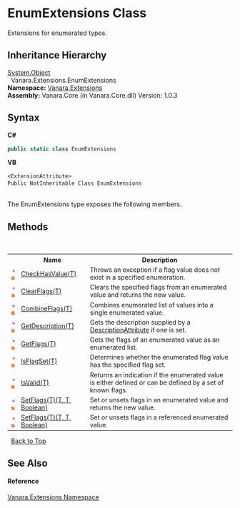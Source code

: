 # EnumExtensions Class
 

Extensions for enumerated types.


## Inheritance Hierarchy
<a href="http://msdn2.microsoft.com/en-us/library/e5kfa45b" target="_blank">System.Object</a><br />&nbsp;&nbsp;Vanara.Extensions.EnumExtensions<br />
**Namespace:**&nbsp;<a href="9abe54ff-18ce-e333-beed-30e855655381">Vanara.Extensions</a><br />**Assembly:**&nbsp;Vanara.Core (in Vanara.Core.dll) Version: 1.0.3

## Syntax

**C#**<br />
``` C#
public static class EnumExtensions
```

**VB**<br />
``` VB
<ExtensionAttribute>
Public NotInheritable Class EnumExtensions
```

<br />
The EnumExtensions type exposes the following members.


## Methods
&nbsp;<table><tr><th></th><th>Name</th><th>Description</th></tr><tr><td>![Public method](media/pubmethod.gif "Public method")![Static member](media/static.gif "Static member")</td><td><a href="ec26bf43-8ac0-eae7-2b33-de732f4a81e3">CheckHasValue(T)</a></td><td>
Throws an exception if a flag value does not exist in a specified enumeration.</td></tr><tr><td>![Public method](media/pubmethod.gif "Public method")![Static member](media/static.gif "Static member")</td><td><a href="a3eb5dc0-83fc-ce79-4cc6-82a6c6f71eeb">ClearFlags(T)</a></td><td>
Clears the specified flags from an enumerated value and returns the new value.</td></tr><tr><td>![Public method](media/pubmethod.gif "Public method")![Static member](media/static.gif "Static member")</td><td><a href="01fde065-bfd7-4c9e-2592-e183930ffb36">CombineFlags(T)</a></td><td>
Combines enumerated list of values into a single enumerated value.</td></tr><tr><td>![Public method](media/pubmethod.gif "Public method")![Static member](media/static.gif "Static member")</td><td><a href="5496ef81-b5cd-6ae7-05fc-88e2aa973477">GetDescription(T)</a></td><td>
Gets the description supplied by a <a href="http://msdn2.microsoft.com/en-us/library/xwb66ftt" target="_blank">DescriptionAttribute</a> if one is set.</td></tr><tr><td>![Public method](media/pubmethod.gif "Public method")![Static member](media/static.gif "Static member")</td><td><a href="6cd26c40-baa4-842f-b6b5-25ba5b60ea4f">GetFlags(T)</a></td><td>
Gets the flags of an enumerated value as an enumerated list.</td></tr><tr><td>![Public method](media/pubmethod.gif "Public method")![Static member](media/static.gif "Static member")</td><td><a href="ae167194-796e-dbe0-490a-4a1df09278b7">IsFlagSet(T)</a></td><td>
Determines whether the enumerated flag value has the specified flag set.</td></tr><tr><td>![Public method](media/pubmethod.gif "Public method")![Static member](media/static.gif "Static member")</td><td><a href="b7953f0d-0a28-6eba-d6a1-89ed9446e0a3">IsValid(T)</a></td><td>
Returns an indication if the enumerated value is either defined or can be defined by a set of known flags.</td></tr><tr><td>![Public method](media/pubmethod.gif "Public method")![Static member](media/static.gif "Static member")</td><td><a href="3fa00e91-766a-b2f0-a5a6-d940cdec5031">SetFlags(T)(T, T, Boolean)</a></td><td>
Set or unsets flags in an enumerated value and returns the new value.</td></tr><tr><td>![Public method](media/pubmethod.gif "Public method")![Static member](media/static.gif "Static member")</td><td><a href="6d8b9241-0048-fb2d-c516-b590fe75ac10">SetFlags(T)(T, T, Boolean)</a></td><td>
Set or unsets flags in a referenced enumerated value.</td></tr></table>&nbsp;
<a href="#enumextensions-class">Back to Top</a>

## See Also


#### Reference
<a href="9abe54ff-18ce-e333-beed-30e855655381">Vanara.Extensions Namespace</a><br />
